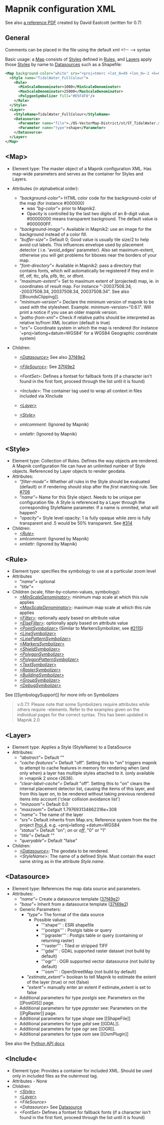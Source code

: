 # Mapnik configuration XML

See also [a reference PDF](http://gis.19327.n8.nabble.com/attachment/5340415/0/MapnikXMLDescription.pdf) created by David Eastcott (written for 0.7)

## General

Comments can be placed in the file using the default xml &lt;!-- --> syntax

Basic usage: a [Map](#map) consists of [Styles](#style) defined in [Rules](#rule), and [Layers](#layer) apply those [Styles](#style) by name to [Datasources](#datasource) such as a Shapefile:
```xml
<Map background-color="white" srs="+proj=tmerc +lat_0=49 +lon_0=-2 +k=0.9996012717 +x_0=400000 +y_0=-100000 +ellps=airy +towgs84=446.448,-125.157,542.06,0.1502,0.247,0.8421,-20.4894 +units=m +no_defs">
  <Style name="TidalWater_FullColour">
    <Rule>
      <MinScaleDenominator>1000</MinScaleDenominator>
      <MaxScaleDenominator>25000</MaxScaleDenominator>
      <PolygonSymbolizer fill="#D5F4F8"/>
    </Rule>
  </Style>
  <Layer>
    <StyleName>TidalWater_FullColour</StyleName>
    <Datasource>
      <Parameter name="file">./OS-VectorMap-District/st/ST_TidalWater.shp</Parameter>
      <Parameter name="type">shape</Parameter>
    </Datasource>
  </Layer>
</Map>
```

## &lt;Map&gt;
 * Element type: The master object of a Mapnik configuration XML. Has map-wide parameters and serves as the container for Styles and Layers.
 * Attributes (in alphabetical order):
   * *"background-color"=* HTML color code for the background-color of the map (for instance #000000)
     * was *"bg-color"=* prior to Mapnik2.
     * Opacity is controlled by the last two digits of an 8-digit value. #00000000 means transparent background. The default value is #000000FF.
   * *"background-image"=* Available in Mapnik2: use an image for the background instead of a color fill.
   * *"buffer-size"=* Default 0; Good value is usually tile size/2 to help avoid cut labels. This influences envelope used by placement detector ( i.e. 'avoid_edges' parameter). Also set maximum-extent, otherwise you will get problems for bboxes near the borders of your map.
   * *"font-directory"=* Available in Mapnik2: pass a directory that contains fonts, which will automatically be registered if they end in ttf, otf, ttc, pfa, pfb, ttc, or dfont.
   * *"maximum-extent"=* Set to maximum extent of (projected) map, ie. in coordinates of result map. For instance "-20037508.34, -20037508.34, 20037508.34, 20037508.34". See also [[BoundsClipping]].
   * *"minimum-version"=* Declare the minimum version of mapnik to be used with the stylesheet. Example: minimum-version="0.6.1". Will print a notice if you use an older mapnik version. 
   * *"paths-from-xml"=* Check if relative paths should be interpreted as relative to/from XML location (default is true)
   * *"srs"=* Coordinate system in which the map is rendered (for instance '+proj=latlong+datum=WGS84' for a WGS84 Geographic coordinate system)

 * Children:
   * *[&lt;Datasource&gt;](#datasource)* See also [37f49e2](https://github.com/mapnik/mapnik/commit/37f49e29cce2d334fe9839)
   * *[&lt;FileSource&gt;](#filesource)*: See [37f49e2](https://github.com/mapnik/mapnik/commit/37f49e29cce2d334fe9839)
   * *&lt;FontSet&gt;*: Defines a fontset for fallback fonts (if a character isn't found in the first font, proceed through the list until it is found)
   * *&lt;Include&gt;*: The container tag used to wrap all context in files included via XInclude
   * *[&lt;Layer&gt;](#layer)*
   * *[&lt;Style&gt;](#style)* 

   * *xmlcomment*: (Ignored by Mapnik)
   * *xmlattr*: (Ignored by Mapnik)


## &lt;Style&gt;
 * Element type: Collection of Rules. Defines the way objects are rendered. A Mapnik configuration file can have an unlimited number of Style objects. Referenced by Layer objects to render geodata.
 * Attributes:
   * *"filter-mode"=* Whether *all* rules in the Style should be evaluated (default) or if rendering should stop after the *first* matching rule. See [#706](https://github.com/mapnik/mapnik/issues/706)
   * *"name"=* Name for this Style object. Needs to be unique per configuration file. A Style is referenced by a Layer through the corresponding StyleName parameter. If a name is ommited, what will happen?
   * *"opacity"=* Style level opacity: 1 is fully opaque while zero is fully transparent and .5 would be 50% transparent. See [#314](https://github.com/mapnik/mapnik/issues/314)
 * Children:
   * *[&lt;Rule&gt;](#rule)*
   * *xmlcomment*: (Ignored by Mapnik)
   * *xmlattr*: (Ignored by Mapnik)

## &lt;Rule&gt;
 * Element type: specifies the symbology to use at a particular zoom level
 * Attributes
   * *"name"=* optional
   * *"title"=* 
 * Children (scale, filter-by-column-values, symbology):
   * *[&lt;MinScaleDenominator&gt;](MinScaleDenominator)*: minimum map scale at which this rule applies
   * *[&lt;MaxScaleDenominator&gt;](MaxScaleDenominator)*: maximum map scale at which this rule applies
   * *[&lt;Filter&gt;](Filter)*: optionally apply based on attribute value
   * *[&lt;ElseFilter&gt;](ElseFilter)*: optionally apply based on attribute value
   * *[&lt;PointSymbolizer&gt;](PointSymbolizer)* (Similar to MarkersSymbolizer, see [#2115](https://github.com/mapnik/mapnik/issues/2115))
   * *[&lt;LineSymbolizer&gt;](LineSymbolizer)*
   * *[&lt;LinePatternSymbolizer&gt;](LinePatternSymbolizer)*
   * *[&lt;MarkersSymbolizer&gt;](MarkersSymbolizer)*
   * *[&lt;ShieldSymbolizer&gt;](ShieldSymbolizer)*
   * *[&lt;PolygonSymbolizer&gt;](PolygonSymbolizer)*
   * *[&lt;PolygonPatternSymbolizer&gt;](PolygonPatternSymbolizer)*
   * *[&lt;TextSymbolizer&gt;](TextSymbolizer)*
   * *[&lt;RasterSymbolizer&gt;](RasterSymbolizer)*
   * *[&lt;BuildingSymbolizer&gt;](BuildingSymbolizer)*
   * *[&lt;GroupSymbolizer&gt;](GroupSymbolizer)*
   * *[&lt;DebugSymbolizer&gt;](DebugSymbolizer)*

See [[SymbologySupport]] for more info on Symbolizers

> v.0.7.1: Please note that some Symbolizers require attributes while others require <CssParameter>-elements.
> Refer to the examples given on the individual pages for the correct syntax.
> This has been updated in Mapnik 2.0

## &lt;Layer&gt;
 * Element type: Applies a Style (StyleName) to a DataSource
 * Attributes:
   * *"abstract"=* Default ""
   * *"cache-features"=* Default "off". Setting this to "on" triggers mapnik to attempt to cache features in memory for rendering when (and only when) a layer has multiple styles attached to it. (only available in >mapnik 2 since r2636).
   * *"clear-label-cache"=* Default "off". Setting this to "on" clears the internal placement detector list, causing the items of this layer, and from this layer on, to be rendered without taking previous rendered items into account ('clear collision avoidance list')
   * *"minzoom"=* Default 0.0
   * *"maxzoom"=* Default 1.797693134862316e+308
   * *"name"=* The name of the layer
   * *"srs"=* Default inherits from Map.srs; Reference system from the the project [Proj.4](http://trac.osgeo.org/proj/). e.g. +proj=latlong +datum=WGS84
   * *"status"=* Default "on"; *on* or *off*, "0" or "1"
   * *"title"=* Default ""
   * *"queryable"=* Default "false"
 * Children:
   * *[&lt;Datasource&gt;](#datasource)*: The geodata to be rendered.
   * *&lt;StyleName&gt;*: The name of a defined Style. Must contain the exact same string as in the attribute *Style.name*.

## &lt;Datasource&gt;
 * Element type: References the map data source and parameters.
 * Attributes:
   * *"name"=* Create a datasource template ([37f49e2](https://github.com/mapnik/mapnik/commit/37f49e29cce2d334fe9839))
   * *"base"=* Inherit from a datasource template ([37f49e2](https://github.com/mapnik/mapnik/commit/37f49e29cce2d334fe9839))
   * Generic Parameters:
     * *"type"=* The format of the data source
       * Possible values:
         * '''shape'''	:	ESRI shapefile
         * '''postgis'''	:	Postgis table or query
         * '''pgraster'''	:	Postgis table or query (containing or returning raster)
         * '''raster'''	:	Tiled or stripped TIFF
         * '''gdal'''	:	GDAL supported raster dataset (not build by default)
         * '''ogr'''          :       OGR supported vector datasource (not build by default)
         * '''osm'''		:	OpenStreetMap (not build by default)
     * *"estimate_extent"=* boolean to tell Mapnik to estimate the extent of the layer (true) or not (false)
     * *"extent"=* manually enter an extent if estimate_extent is set to false
   * Additional parameters for type *postgis* see: Parameters on the [[PostGIS]] page. 
   * Additional parameters for type *pgraster* see: Parameters on the [[PgRaster]] page. 
   * Additional parameters for type *shape* see [[ShapeFile]]
   * Additional parameters for type *gdal* see [[GDAL]].
   * Additional parameters for type *ogr* see [[OGR]].
   * Additional parameters for type *osm*  see [[OsmPlugin]]

See also the [Python API docs](http://mapnik.org/docs/v2.1.0/api/python/index.html)

## &lt;Include&lt;
 * Element type: Provides a container for included XML.  Should be used only in included files as the outermost tag.
 * Attributes - None
 * Children:
   * *[&lt;Style&gt;](#style)*
   * *[&lt;Layer&gt;](#layer)*
   * *&lt;FileSource&gt;*
   * *&lt;Datasource&gt;* See [Datasource](#datasource) 
   * *&lt;FontSet&gt;* Defines a fontset for fallback fonts (if a character isn't found in the first font, proceed through the list until it is found)
